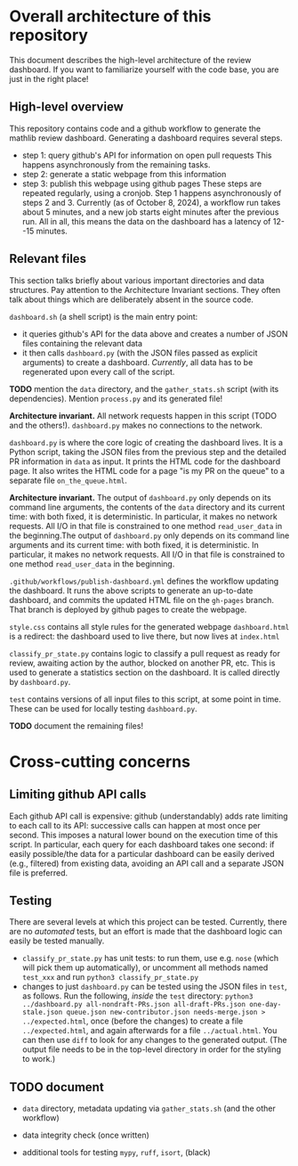 # Overall architecture of this repository

This document describes the high-level architecture of the review dashboard. If you want to familiarize yourself with the code base, you are just in the right place!

## High-level overview
This repository contains code and a github workflow to generate the mathlib review dashboard.
Generating a dashboard requires several steps.
- step 1: query github's API for information on open pull requests
This happens asynchronously from the remaining tasks.
- step 2: generate a static webpage from this information
- step 3: publish this webpage using github pages
These steps are repeated regularly, using a cronjob. Step 1 happens asynchronously of steps 2 and 3. Currently (as of October 8, 2024), a workflow run takes about 5 minutes, and a new job starts eight minutes after the previous run. All in all, this means the data on the dashboard has a latency of 12--15 minutes.

## Relevant files
This section talks briefly about various important directories and data structures. Pay attention to the Architecture Invariant sections. They often talk about things which are deliberately absent in the source code.

`dashboard.sh` (a shell script) is the main entry point:
- it queries github's API for the data above and creates a number of JSON files containing the relevant data
- it then calls `dashboard.py` (with the JSON files passed as explicit arguments) to create a dashboard.
*Currently*, all data has to be regenerated upon every call of the script.

**TODO** mention the `data` directory, and the `gather_stats.sh` script (with its dependencies).
Mention `process.py` and its generated file!

**Architecture invariant.** All network requests happen in this script (TODO and the others!).
`dashboard.py` makes no connections to the network.

`dashboard.py` is where the core logic of creating the dashboard lives. It is a Python script, taking the JSON files from the previous step and the detailed PR information in `data` as input. It prints the HTML code for the dashboard page. It also writes the HTML code for a page "is my PR on the queue" to a separate file `on_the_queue.html`.

**Architecture invariant.** The output of `dashboard.py` only depends on its command line arguments, the contents of the `data` directory and its current time: with both fixed, it is deterministic. In particular, it makes no network requests. All I/O in that file is constrained to one method `read_user_data` in the beginning.The output of `dashboard.py` only depends on its command line arguments and its current time: with both fixed, it is deterministic. In particular, it makes no network requests.
All I/O in that file is constrained to one method `read_user_data` in the beginning.

`.github/workflows/publish-dashboard.yml` defines the workflow updating the dashboard. It runs the above scripts to generate an up-to-date dashboard, and commits the updated HTML file on the `gh-pages` branch. That branch is deployed by github pages to create the webpage.

`style.css` contains all style rules for the generated webpage
`dashboard.html` is a redirect: the dashboard used to live there, but now lives at `index.html`

`classify_pr_state.py` contains logic to classify a pull request as ready for review, awaiting action by the author, blocked on another PR, etc. This is used to generate a statistics section on the dashboard. It is called directly by `dashboard.py`.

`test` contains versions of all input files to this script, at some point in time. These can be used for locally testing `dashboard.py`.

**TODO** document the remaining files!


# Cross-cutting concerns

## Limiting github API calls
Each github API call is expensive: github (understandably) adds rate limiting to each call to its API: successive calls can happen at most once per second. This imposes a natural lower bound on the execution time of this script.
In particular, each query for each dashboard takes one second: if easily possible/the data for a particular dashboard can be easily derived (e.g., filtered) from existing data, avoiding an API call and a separate JSON file is preferred.

## Testing
There are several levels at which this project can be tested. Currently, there are no *automated* tests, but an effort is made that the dashboard logic can easily be tested manually.

- `classify_pr_state.py` has unit tests: to run them, use e.g. `nose` (which will pick them up automatically), or uncomment all methods named `test_xxx` and run `python3 classify_pr_state.py`
- changes to just `dashboard.py` can be tested using the JSON files in `test`, as follows.
Run the following, *inside* the `test` directory:
`python3 ../dashboard.py all-nondraft-PRs.json all-draft-PRs.json one-day-stale.json queue.json new-contributor.json needs-merge.json > ../expected.html`,
once (before the changes) to create a file `../expected.html`, and again afterwards for a file `../actual.html`.
You can then use `diff` to look for any changes to the generated output.
(The output file needs to be in the top-level directory in order for the styling to work.)

## TODO document
- `data` directory, metadata updating via `gather_stats.sh` (and the other workflow)
- data integrity check (once written)

- additional tools for testing `mypy`, `ruff`, `isort`, (black)

